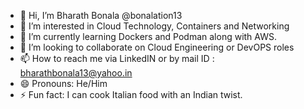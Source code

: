 - 👋 Hi, I’m Bharath Bonala @bonalation13
- 👀 I’m interested in Cloud Technology, Containers and Networking
- 🌱 I’m currently learning Dockers and Podman along with AWS.
- 💞️ I’m looking to collaborate on Cloud Engineering or DevOPS roles
- 📫 How to reach me via LinkedIN or by mail ID : bharathbonala13@yahoo.in
- 😄 Pronouns: He/Him
- ⚡ Fun fact: I can cook Italian food with an Indian twist.

<!---
bonalation13/bonalation13 is a ✨ special ✨ repository because its `README.md` (this file) appears on your GitHub profile.
You can click the Preview link to take a look at your changes.
--->
